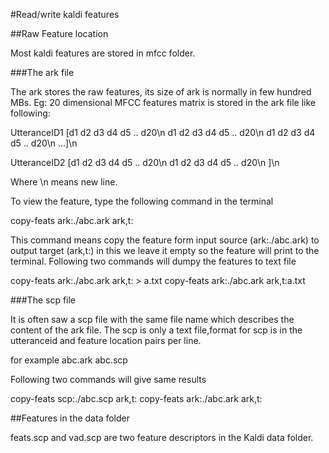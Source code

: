 #Read/write kaldi features

##Raw Feature location

Most kaldi features are stored in mfcc folder. 

###The ark file

The ark stores the raw features, its size of ark is normally in few hundred MBs.
Eg: 20 dimensional MFCC features matrix is stored in the ark file like following:

UtteranceID1 [d1 d2 d3 d4 d5 .. d20\n d1 d2 d3 d4 d5 .. d20\n d1 d2 d3 d4 d5 .. d20\n ...]\n

UtteranceID2 [d1 d2 d3 d4 d5 .. d20\n d1 d2 d3 d4 d5 .. d20\n ]\n

Where \n means new line.

To view the feature, type the following command in the terminal

copy-feats ark:./abc.ark ark,t:

This command means copy the feature form input source (ark:./abc.ark) to output target (ark,t:) in this we leave it empty so the feature will print to the terminal.
Following two commands will dumpy the features to text file

copy-feats ark:./abc.ark ark,t: > a.txt
copy-feats ark:./abc.ark ark,t:a.txt



###The scp file

It is often saw a scp file with the same file name which describes the content of the ark file. The scp is only a text file,format for scp is in the utteranceid and feature location pairs per line.


for example abc.ark abc.scp

Following two commands will give same results

copy-feats scp:./abc.scp ark,t:
copy-feats ark:./abc.ark ark,t:

##Features in the data folder

feats.scp and vad.scp are two feature descriptors in the Kaldi data folder.
